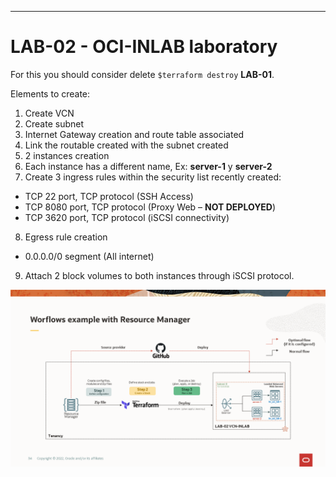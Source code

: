 ---
# LAB-02 - OCI-INLAB laboratory
For this you should consider delete ```$terraform destroy``` **LAB-01**. 

Elements to create:
1. Create VCN 
2. Create subnet
3. Internet Gateway creation and route table associated
4. Link the routable created with the subnet created
5. 2 instances creation
6. Each instance has a different name, Ex: **server-1** y **server-2**
7. Create 3 ingress rules within the security list recently created:
- TCP 22 port, TCP protocol (SSH Access)
- TCP 8080 port, TCP protocol (Proxy Web – **NOT DEPLOYED**)
- TCP 3620 port, TCP protocol (iSCSI connectivity)
8.  Egress rule creation
- 0.0.0.0/0 segment (All internet)
9. Attach 2 block volumes to both instances through iSCSI protocol.

![OCI-INLAB-A](../img/OCI-INLAB-02.png)
